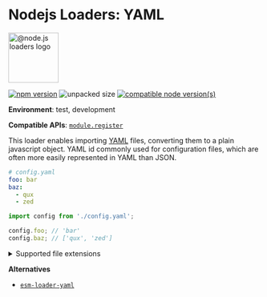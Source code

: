 # Nodejs Loaders: YAML

<img src="https://raw.githubusercontent.com/nodejs-loaders/nodejs-loaders/refs/heads/main/logo.svg" height="100" width="100" alt="@node.js loaders logo" />

[![npm version](https://img.shields.io/npm/v/@nodejs-loaders/yaml.svg)](https://www.npmjs.com/package/@nodejs-loaders/yaml)
![unpacked size](https://img.shields.io/npm/unpacked-size/@nodejs-loaders/yaml)
[![compatible node version(s)](https://img.shields.io/node/v/@nodejs-loaders/yaml.svg)](https://nodejs.org/download)

**Environment**: test, development

**Compatible APIs**: [`module.register`](https://nodejs.org/api/module.html#moduleregisterspecifier-parenturl-options)

This loader enables importing [YAML](https://yaml.org) files, converting them to a plain javascript object. YAML id commonly used for configuration files, which are often more easily represented in YAML than JSON.

```yaml
# config.yaml
foo: bar
baz:
  - qux
  - zed
```

```js
import config from './config.yaml';

config.foo; // 'bar'
config.baz; // ['qux', 'zed']
```

<details>
<summary>Supported file extensions</summary>

* `.yaml`
* `.yml`
</details>

**Alternatives**

* [`esm-loader-yaml`](https://www.npmjs.com/package/esm-loader-yaml)
